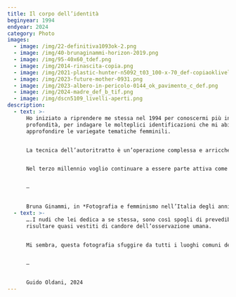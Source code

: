 ```yaml
---
title: Il corpo dell’identità
beginyear: 1994
endyear: 2024
category: Photo
images:
  - image: /img/22-definitiva1093ok-2.png
  - image: /img/40-brunaginammi-horizon-2019.png
  - image: /img/95-40x60_tdef.png
  - image: /img/2014-rinascita-copia.png
  - image: /img/2021-plastic-hunter-n5092_t03_100-x-70_def-copiaoklivelli-uniti.png
  - image: /img/2023-future-mother-0931.png
  - image: /img/2023-albero-in-pericolo-0144_ok_pavimento_c_def.png
  - image: /img/2024-madre_def_b_tif.png
  - image: /img/dscn5109_livelli-aperti.png
description:
  - text: >-
      Ho iniziato a riprendere me stessa nel 1994 per conoscermi più in
      profondità, per indagare le molteplici identificazioni che mi abitano e
      approfondire le variegate tematiche femminili.


      La tecnica dell’autoritratto è un’operazione complessa e arricchente, mi permette di calarmi totalmente nella scena che voglio rappresentare, nella frazione di uno scatto mi ritrovo ad essere regista, attrice e spettatrice consentendomi di ampliare gli orizzonti della mia comprensione.


      Nel terzo millennio voglio continuare a essere parte attiva come fotografa perché come dice Donata Pizzi “la fotografia della donna è femminista perché il personale è politico.


      —


      Bruna Ginammi, in *Fotografia e femminismo nell’Italia degli anni Settanta: Rispecchiamento, indagine critica e testimonianza*, a cura di Cristina Casero, pag. 156-157, postmedia.book, Milano 2021, ISBN - 9788874903023
  - text: >-
      ….I nudi che lei dedica a se stessa, sono così spogli di prevedibilità da
      risultare quasi vestiti di candore dell’osservazione umana.


      Mi sembra, questa fotografia sfuggire da tutti i luoghi comuni del retorico o erotico del nudo, per approdare a una neosemplicità. Al tempo del nudo turistico lei sa trovare una rappresentazione così spoglia da raggiungere il proprio linguaggio.


      —


      Guido Oldani, 2024
---
```

